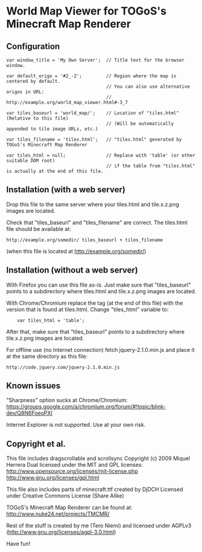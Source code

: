 World Map Viewer for TOGoS's Minecraft Map Renderer 
===================================================

Configuration
-------------

    var window_title = 'My Own Server';  // Title text for the browser window.

    var default_origo = '#2_-2';         // Region where the map is centered by default.
                                         // You can also use alternative origos in URL:
                                         //     http://example.org/world_map_viewer.html#-3_7

    var tiles_baseurl = 'world_map/';    // Location of "tiles.html" (Relative to this file)
                                         // (Will be automatically appended to tile image URLs, etc.)

    var tiles_filename = 'tiles.html';   // "tiles.html" generated by TOGoS's Minecraft Map Renderer

    var tiles_html = null;               // Replace with 'table' (or other suitable DOM root)
                                         // if the table from "tiles.html" is actually at the end of this file.


Installation (with a web server)
--------------------------------

Drop this file to the same server where your tiles.html and
tile.x.z.png images are located.

Check that "tiles_baseurl" and "tiles_filename" are correct.
The tiles.html file should be available at:

    http://example.org/somedir/ tiles_baseurl + tiles_filename

(when this file is located at http://example.org/somedir/)


Installation (without a web server)
-----------------------------------

With Firefox you can use this file as-is. Just make sure that
"tiles_baseurl" points to a subdirectory where tiles.html and
tile.x.z.png images are located.

With Chrome/Chromium replace the <body> tag (at the end of this
file) with the version that is found at tiles.html. Change
"tiles_html" variable to:

        var tiles_html = 'table';

After that, make sure that "tiles_baseurl" points to a subdirectory
where tile.x.z.png images are located.

For offline use (no Internet connection) fetch jquery-2.1.0.min.js
and place it at the same directory as this file:

    http://code.jquery.com/jquery-2.1.0.min.js


Known issues
------------

"Sharpness" option sucks at Chrome/Chromium:
    https://groups.google.com/a/chromium.org/forum/#!topic/blink-dev/Q8N6FoeoPXI

Internet Explorer is not supported. Use at your own risk.


Copyright et al.
----------------

This file includes dragscrollable and scrollsync Copyright (c) 2009 Miquel Herrera
Dual licensed under the MIT and GPL licenses:
    http://www.opensource.org/licenses/mit-license.php
    http://www.gnu.org/licenses/gpl.html

This file also includes parts of minecraft.ttf created by DjDCH
Licensed under Creative Commons License (Share Alike)

TOGoS's Minecraft Map Renderer can be found at:
http://www.nuke24.net/projects/TMCMR/

Rest of the stuff is created by me (Tero Niemi) and
licensed under AGPLv3 (http://www.gnu.org/licenses/agpl-3.0.html)

Have fun!
